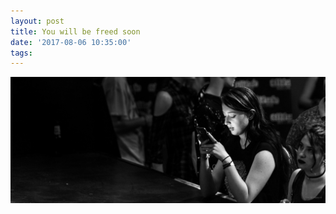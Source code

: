 ```yaml
---
layout: post
title: You will be freed soon
date: '2017-08-06 10:35:00'
tags:
---
```


![Screen Escape](/assets/images/girl-phone.jpg)
